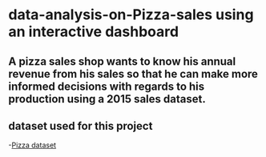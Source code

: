 # data-analysis-on-Pizza-sales using an interactive dashboard
## A pizza sales shop wants to know his annual revenue from his sales so that he can make more informed decisions with regards to his production using a 2015 sales dataset.
## dataset used for this project
-<a href= "https://drive.google.com/drive/folders/1ecpBALfFUMSK-GOnk-X4nZhC_uK18zih?usp=drive_link">Pizza dataset</a>
